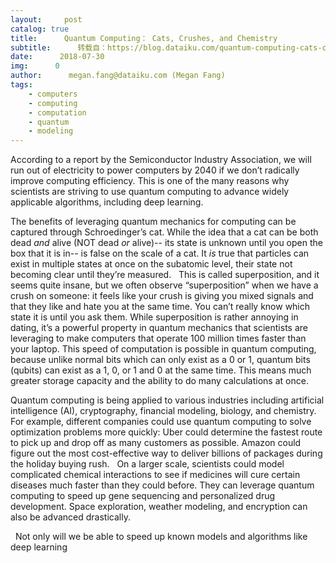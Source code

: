 ```yaml
---
layout:     post
catalog: true
title:      Quantum Computing： Cats, Crushes, and Chemistry
subtitle:      转载自：https://blog.dataiku.com/quantum-computing-cats-crushes-and-chemistry
date:      2018-07-30
img:      0
author:      megan.fang@dataiku.com (Megan Fang)
tags:
    - computers
    - computing
    - computation
    - quantum
    - modeling
---
```

According to a report by the Semiconductor Industry Association, we will run out of electricity to power computers by 2040 if we don’t radically improve computing efficiency. This is one of the many reasons why scientists are striving to use quantum computing to advance widely applicable algorithms, including deep learning.

The benefits of leveraging quantum mechanics for computing can be captured through Schroedinger’s cat. While the idea that a cat can be both dead *and* alive (NOT dead *or* alive)-- its state is unknown until you open the box that it is in-- is false on the scale of a cat. It *is* true that particles can exist in multiple states at once on the subatomic level, their state not becoming clear until they’re measured.  
This is called superposition, and it seems quite insane, but we often observe “superposition” when we have a crush on someone: it feels like your crush is giving you mixed signals and that they like and hate you at the same time. You can’t really know which state it is until you ask them.
While superposition is rather annoying in dating, it’s a powerful property in quantum mechanics that scientists are leveraging to make computers that operate 100 million times faster than your laptop.
This speed of computation is possible in quantum computing, because unlike normal bits which can only exist as a 0 or 1, quantum bits (qubits) can exist as a 1, 0, or 1 and 0 at the same time. This means much greater storage capacity and the ability to do many calculations at once.

Quantum computing is being applied to various industries including artificial intelligence (AI), cryptography, financial modeling, biology, and chemistry.
For example, different companies could use quantum computing to solve optimization problems more quickly: Uber could determine the fastest route to pick up and drop off as many customers as possible. Amazon could figure out the most cost-effective way to deliver billions of packages during the holiday buying rush.  
On a larger scale, scientists could model complicated chemical interactions to see if medicines will cure certain diseases much faster than they could before. They can leverage quantum computing to speed up gene sequencing and personalized drug development. Space exploration, weather modeling, and encryption can also be advanced drastically.
 

 
Not only will we be able to speed up known models and algorithms like deep learning
